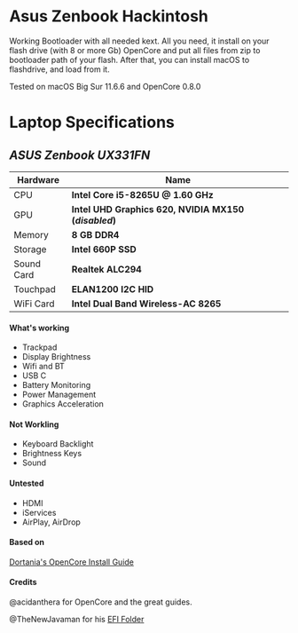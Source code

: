 # Asus Zenbook Hackintosh

Working Bootloader with all needed kext. All you need, it install on your flash drive (with 8 or more Gb) OpenCore and put all files from zip to bootloader path of your flash. After that, you can install macOS to flashdrive, and load from it.

Tested on macOS Big Sur 11.6.6 and OpenCore 0.8.0

# Laptop Specifications

## *ASUS Zenbook UX331FN*
| Hardware                 | Name                                                     |
| ----------- | ----------------------------|
| CPU            | **Intel Core i5-8265U @ 1.60 GHz** |
| GPU    | **Intel UHD Graphics 620, NVIDIA MX150 (*disabled*)** |
| Memory | **8 GB DDR4** |
| Storage | **Intel 660P SSD** |
| Sound Card     | **Realtek ALC294** |
| Touchpad     | **ELAN1200 I2C HID** |
| WiFi Card     | **Intel Dual Band Wireless-AC 8265** |

#### What's working

- Trackpad
- Display Brightness
- Wifi and BT
- USB C
- Battery Monitoring
- Power Management
- Graphics Acceleration

#### Not Workling

- Keyboard Backlight
- Brightness Keys
- Sound

#### Untested

- HDMI
- iServices
- AirPlay, AirDrop

#### Based on
 [Dortania's OpenCore Install Guide](https://dortania.github.io/OpenCore-Install-Guide/)

#### Credits

@acidanthera for OpenCore and the great guides.

@TheNewJavaman for his [EFI Folder](https://github.com/TheNewJavaman/asus-zenbook-ux433fn-hackintosh-opencore-efi)
